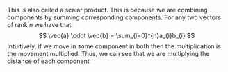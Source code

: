 This is also called a scalar product.
This is because we are combining components by summing corresponding components.
For any two vectors of rank *n* we have that:
$$
\vec{a} \cdot \vec{b} = \sum_{i=0}^{n}a_{i}b_{i}
$$
Intuitively, if we move in some component in both then the multiplication is the movement multiplied. Thus, we can see that we are multiplying the distance of each component